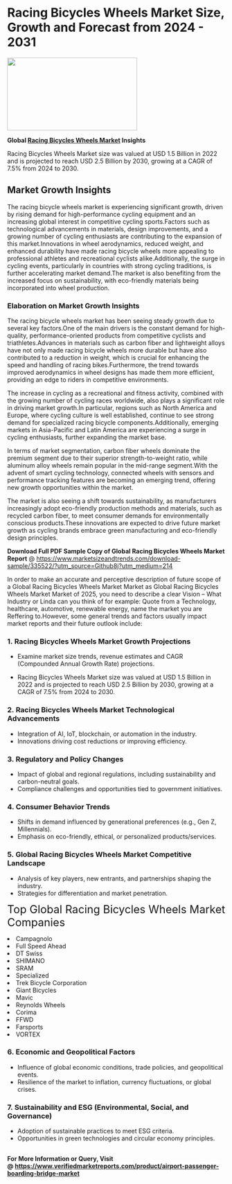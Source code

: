 <H1>Racing Bicycles Wheels Market Size, Growth and Forecast from 2024 - 2031</H1><img class="aligncenter size-medium wp-image-584254" src="https://thirdeyenews.in/wp-content/uploads/2024/09/Global-Market-Research-300x168.jpeg" alt="" width="300" height="168" /><p><strong>Global&nbsp;<a href="https://www.marketsizeandtrends.com/download-sample/335522/?utm_source=Github8j?utm_medium=214">Racing Bicycles Wheels Market</a> Insights</strong></p><p>Racing Bicycles Wheels Market size was valued at USD 1.5 Billion in 2022 and is projected to reach USD 2.5 Billion by 2030, growing at a CAGR of 7.5% from 2024 to 2030.</p><p><h2>Market Growth Insights</h2> <p>The racing bicycle wheels market is experiencing significant growth, driven by rising demand for high-performance cycling equipment and an increasing global interest in competitive cycling sports.Factors such as technological advancements in materials, design improvements, and a growing number of cycling enthusiasts are contributing to the expansion of this market.Innovations in wheel aerodynamics, reduced weight, and enhanced durability have made racing bicycle wheels more appealing to professional athletes and recreational cyclists alike.Additionally, the surge in cycling events, particularly in countries with strong cycling traditions, is further accelerating market demand.The market is also benefiting from the increased focus on sustainability, with eco-friendly materials being incorporated into wheel production.</p> <h3>Elaboration on Market Growth Insights</h3> <p>The racing bicycle wheels market has been seeing steady growth due to several key factors.One of the main drivers is the constant demand for high-quality, performance-oriented products from competitive cyclists and triathletes.Advances in materials such as carbon fiber and lightweight alloys have not only made racing bicycle wheels more durable but have also contributed to a reduction in weight, which is crucial for enhancing the speed and handling of racing bikes.Furthermore, the trend towards improved aerodynamics in wheel designs has made them more efficient, providing an edge to riders in competitive environments.</p> <p>The increase in cycling as a recreational and fitness activity, combined with the growing number of cycling races worldwide, also plays a significant role in driving market growth.In particular, regions such as North America and Europe, where cycling culture is well established, continue to see strong demand for specialized racing bicycle components.Additionally, emerging markets in Asia-Pacific and Latin America are experiencing a surge in cycling enthusiasts, further expanding the market base.</p> <p>In terms of market segmentation, carbon fiber wheels dominate the premium segment due to their superior strength-to-weight ratio, while aluminum alloy wheels remain popular in the mid-range segment.With the advent of smart cycling technology, connected wheels with sensors and performance tracking features are becoming an emerging trend, offering new growth opportunities within the market.</p> <p>The market is also seeing a shift towards sustainability, as manufacturers increasingly adopt eco-friendly production methods and materials, such as recycled carbon fiber, to meet consumer demands for environmentally conscious products.These innovations are expected to drive future market growth as cycling brands embrace green manufacturing and eco-friendly design principles.</p> <p><span class=""><strong>Download Full PDF Sample Copy of Global Racing Bicycles Wheels Market Report</strong> @ <a href="https://www.marketsizeandtrends.com/download-sample/335522/?utm_source=Github8j?utm_medium=214" target="_blank">https://www.marketsizeandtrends.com/download-sample/335522/?utm_source=Github8j?utm_medium=214</a></span></p><p>In order to make an accurate and perceptive description of future scope of a Global&nbsp;Racing Bicycles Wheels Market Market as Global&nbsp;Racing Bicycles Wheels Market Market of 2025, you need to describe a clear Vision &ndash; What Industry or Linda can you think of for example: Quote from a Technology, healthcare, automotive, renewable energy, name the market you are Reffering to.However, some general trends and factors usually impact market reports and their future outlook include:</p><h3>1.&nbsp;<strong>Racing Bicycles Wheels Market Growth Projections</strong></h3><ul><li>Examine market size trends, revenue estimates and CAGR (Compounded Annual Growth Rate) projections.</li><li><p>Racing Bicycles Wheels Market size was valued at USD 1.5 Billion in 2022 and is projected to reach USD 2.5 Billion by 2030, growing at a CAGR of 7.5% from 2024 to 2030.</p></li></ul><h3>2.&nbsp;<strong>Racing Bicycles Wheels Market Technological Advancements</strong></h3><ul><li>Integration of AI, IoT, blockchain, or automation in the industry.</li><li>Innovations driving cost reductions or improving efficiency.</li></ul><h3>3.&nbsp;<strong>Regulatory and Policy Changes</strong></h3><ul><li>Impact of global and regional regulations, including sustainability and carbon-neutral goals.</li><li>Compliance challenges and opportunities tied to government initiatives.</li></ul><h3>4.&nbsp;<strong>Consumer Behavior Trends</strong></h3><ul><li>Shifts in demand influenced by generational preferences (e.g., Gen Z, Millennials).</li><li>Emphasis on eco-friendly, ethical, or personalized products/services.</li></ul><h3>5.&nbsp;<strong>Global Racing Bicycles Wheels Market Competitive Landscape</strong></h3><ul><li>Analysis of key players, new entrants, and partnerships shaping the industry.</li><li>Strategies for differentiation and market penetration.</li></ul><p data-pm-slice="1 1 []"><span style="color: inherit; font-family: inherit; font-size: 25px;">Top Global Racing Bicycles Wheels Market Companies</span></p><div class="" data-test-id=""><p><li>Campagnolo</li><li> Full Speed Ahead</li><li> DT Swiss</li><li> SHIMANO</li><li> SRAM</li><li> Specialized</li><li> Trek Bicycle Corporation</li><li> Giant Bicycles</li><li> Mavic</li><li> Reynolds Wheels</li><li> Corima</li><li> FFWD</li><li> Farsports</li><li> VORTEX</li></p></div><h3>6.&nbsp;<strong>Economic and Geopolitical Factors</strong></h3><ul><li>Influence of global economic conditions, trade policies, and geopolitical events.</li><li>Resilience of the market to inflation, currency fluctuations, or global crises.</li></ul><h3>7.&nbsp;<strong>Sustainability and ESG (Environmental, Social, and Governance)</strong></h3><ul><li>Adoption of sustainable practices to meet ESG criteria.</li><li>Opportunities in green technologies and circular economy principles.</li></ul><h2><strong style="font-size: 14px;">For More Information or Query, Visit @&nbsp;</strong><a style="background-color: #ffffff; font-size: 14px;" href="https://www.marketsizeandtrends.com/report/racing-bicycles-wheels-market/" target="_blank">https://www.verifiedmarketreports.com/product/airport-passenger-boarding-bridge-market</a></h2>